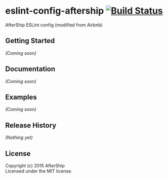 # eslint-config-aftership [![Build Status](https://secure.travis-ci.org/AfterShip/eslint-config-aftership.png?branch=master)](http://travis-ci.org/AfterShip/eslint-config-aftership)

AfterShip ESLint config (modified from Airbnb)

## Getting Started
_(Coming soon)_

## Documentation
_(Coming soon)_

## Examples
_(Coming soon)_


## Release History
_(Nothing yet)_

## License
Copyright (c) 2015 AfterShip  
Licensed under the MIT license.
